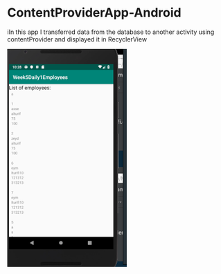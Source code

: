 # ContentProviderApp-Android
iIn this app I transferred data from the database to another activity using contentProvider and displayed it in RecyclerView

![images](https://github.com/assemalturifi/ContentProviderApp-Android/blob/master/Screen%20Shot%202019-02-02%20at%2010.28.21%20PM.png)
